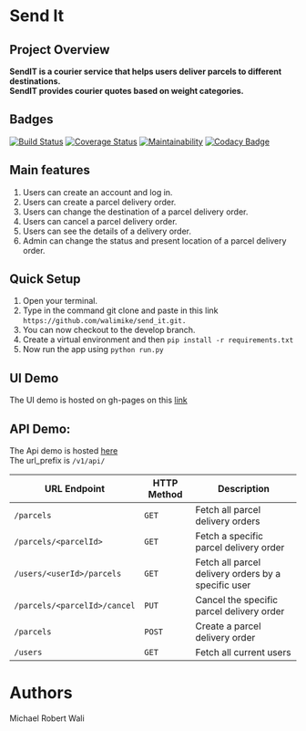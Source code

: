
# Send It
## Project Overview

__SendIT is a courier service that helps users deliver parcels to different destinations.<br> SendIT provides courier quotes based on weight categories.__

## Badges <br>
[![Build Status](https://travis-ci.org/walimike/send_it.svg?branch=api-v1)](https://travis-ci.org/walimike/send_it)    [![Coverage Status](https://coveralls.io/repos/github/walimike/send_it/badge.svg?branch=add-code-climate)](https://coveralls.io/github/walimike/send_it?branch=add-code-climate)    [![Maintainability](https://api.codeclimate.com/v1/badges/a2aa72f959462adcbbde/maintainability)](https://codeclimate.com/github/walimike/send_it/maintainability)   [![Codacy Badge](https://api.codacy.com/project/badge/Grade/9da0f37eeb8840c680821eaf13dd36c1)](https://www.codacy.com/app/walimike/send_it?utm_source=github.com&amp;utm_medium=referral&amp;utm_content=walimike/send_it&amp;utm_campaign=Badge_Grade)


## Main features
1. Users can create an account and log in.
2. Users can create a parcel delivery order.
3. Users can change the destination of a parcel delivery order.
4. Users can cancel a parcel delivery order.
5. Users can see the details of a delivery order.
6. Admin can change the status and present location of a parcel delivery order.  

## Quick Setup
1. Open your terminal.
2. Type in the command git clone and paste in this link `https://github.com/walimike/send_it.git.`
3. You can now checkout to the develop branch.
4. Create a virtual environment and then `pip install -r requirements.txt`
5. Now run the app using `python run.py`

## UI Demo
The UI demo is hosted on gh-pages on this [link](https://walimike.github.io/send_it/)

## API Demo:
The Api demo is hosted [here](https://walimike.herokuapp.com/v1/api/) <br>
The url_prefix is `/v1/api/`<br>

| URL Endpoint | HTTP Method | Description|
|--------------|-------------|------------|
|`/parcels`    | `GET`       |Fetch all parcel delivery orders | 
|`/parcels/<parcelId>`|`GET`|  Fetch a specific parcel delivery order|
|`/users/<userId>/parcels`|`GET`| Fetch all parcel delivery orders by a specific user|
|`/parcels/<parcelId>/cancel`|`PUT`| Cancel the specific parcel delivery order|
|`/parcels`|`POST`| Create a parcel delivery order|
|`/users`|`GET`|Fetch all current users| 

#  Authors
Michael Robert Wali
